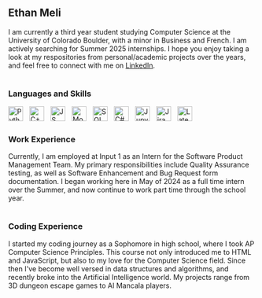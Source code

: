 ## Ethan Meli
<p>
  I am currently a third year student studying Computer Science at the University of Colorado Boulder, with a minor in Business and French. I am actively searching for Summer 2025 internships. I hope you enjoy taking a look at my respositories from personal/academic projects over the years, and feel free to connect with me on <a href="https://www.linkedin.com/in/ethan-meli-b14861256/" target="_blank">LinkedIn</a>.
</p>

#

### Languages and Skills
<img align="left" alt="Python" width="30px" style="padding-right:10px;" src="https://cdn.jsdelivr.net/gh/devicons/devicon@latest/icons/python/python-original.svg" />
<img align="left" alt="C++" width="30px" style="padding-right:10px;" src="https://cdn.jsdelivr.net/gh/devicons/devicon@latest/icons/cplusplus/cplusplus-original.svg" />
<img align="left" alt="JS" width="30px" style="padding-right:10px;" src="https://cdn.jsdelivr.net/gh/devicons/devicon@latest/icons/javascript/javascript-original.svg" />
<img align="left" alt="Mongo" width="30px" style="padding-right:10px;" src="https://cdn.jsdelivr.net/gh/devicons/devicon@latest/icons/mongodb/mongodb-original.svg" />
<img align="left" alt="SQL" width="30px" style="padding-right:10px;" src="https://cdn.jsdelivr.net/gh/devicons/devicon@latest/icons/azuresqldatabase/azuresqldatabase-original.svg" />
<img align="left" alt="C#" width="30px" style="padding-right:10px;" src="https://cdn.jsdelivr.net/gh/devicons/devicon@latest/icons/csharp/csharp-original.svg" />
<img align="left" alt="Jupyter" width="30px" style="padding-right:10px;" src="https://cdn.jsdelivr.net/gh/devicons/devicon@latest/icons/jupyter/jupyter-original.svg" />
<img align="left" alt="Jira" width="30px" style="padding-right:10px;" src="https://cdn.jsdelivr.net/gh/devicons/devicon@latest/icons/jira/jira-original.svg" />
<img align="left" alt="Latex" width="30px" style="padding-right:10px;" src="https://cdn.jsdelivr.net/gh/devicons/devicon@latest/icons/latex/latex-original.svg" />
<br>

#

### Work Experience
<p>
  Currently, I am employed at Input 1 as an Intern for the Software Product Management Team. My primary responsibilities include Quality Assurance testing, as well as Software Enhancement and Bug Request form documentation. I began working here in May of 2024 as a full time intern over the Summer, and now continue to work part time through the school year.
</p>

#

### Coding Experience
<p>
  I started my coding journey as a Sophomore in high school, where I took AP Computer Science Principles. This course not only introduced me to HTML and JavaScript, but also to my love for the Computer Science field. Since then I've become well versed in data structures and algorithms, and recently broke into the Artificial Intelligence world. My projects range from 3D dungeon escape games to AI Mancala players.
</p>
